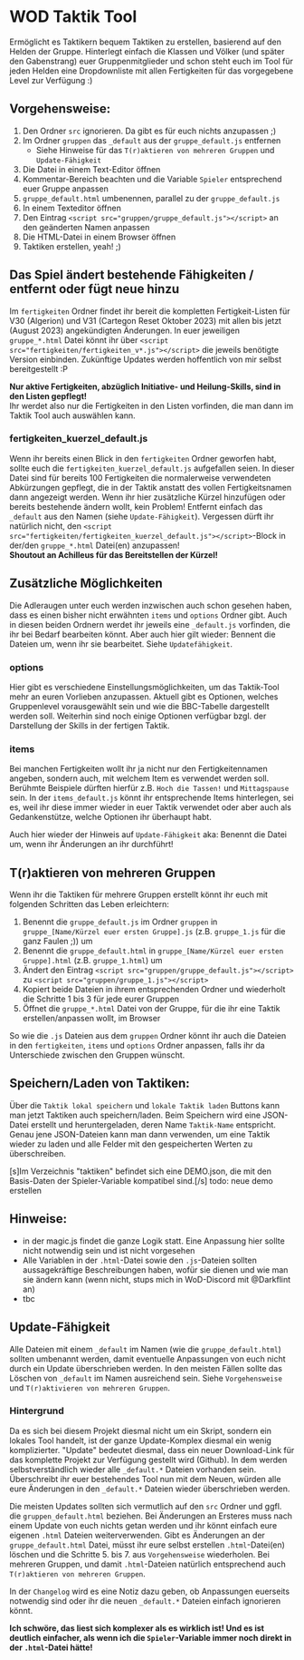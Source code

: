 # WOD Taktik Tool

Ermöglicht es Taktikern bequem Taktiken zu erstellen, basierend auf den Helden der Gruppe.
Hinterlegt einfach die Klassen und Völker (und später den Gabenstrang) euer Gruppenmitglieder und schon steht euch im Tool für jeden Helden eine Dropdownliste mit allen Fertigkeiten für das vorgegebene Level zur Verfügung :)

## Vorgehensweise:

1. Den Ordner `src` ignorieren. Da gibt es für euch nichts anzupassen ;)
2. Im Ordner `gruppen` das `_default` aus der `gruppe_default.js` entfernen
    - Siehe Hinweise für das `T(r)aktieren von mehreren Gruppen` und `Update-Fähigkeit`
3. Die Datei in einem Text-Editor öffnen
4. Kommentar-Bereich beachten und die Variable `Spieler` entsprechend euer Gruppe anpassen
5. `gruppe_default.html` umbenennen, parallel zu der `gruppe_default.js`
6. In einem Texteditor öffnen
7. Den Eintrag `<script src="gruppen/gruppe_default.js"></script>` an den geänderten Namen anpassen
8. Die HTML-Datei in einem Browser öffnen
9. Taktiken erstellen, yeah! ;)

## Das Spiel ändert bestehende Fähigkeiten / entfernt oder fügt neue hinzu

Im `fertigkeiten` Ordner findet ihr bereit die kompletten Fertigkeit-Listen für V30 (Algerion) und V31 (Cartegon Reset Oktober 2023) mit allen bis jetzt (August 2023) angekündigten Änderungen.
In euer jeweiligen `gruppe_*.html` Datei könnt ihr über `<script src="fertigkeiten/fertigkeiten_v*.js"></script>` die jeweils benötigte Version einbinden.
Zukünftige Updates werden hoffentlich von mir selbst bereitgestellt :P

**Nur aktive Fertigkeiten, abzüglich Initiative- und Heilung-Skills, sind in den Listen gepflegt!**<br />
Ihr werdet also nur die Fertigkeiten in den Listen vorfinden, die man dann im Taktik Tool auch auswählen kann.

### fertigkeiten_kuerzel_default.js

Wenn ihr bereits einen Blick in den `fertigkeiten` Ordner geworfen habt, sollte euch die `fertigkeiten_kuerzel_default.js` aufgefallen seien.
In dieser Datei sind für bereits 100 Fertigkeiten die normalerweise verwendeten Abkürzungen gepflegt, die in der Taktik anstatt des vollen Fertigkeitsnamen dann angezeigt werden.
Wenn ihr hier zusätzliche Kürzel hinzufügen oder bereits bestehende ändern wollt, kein Problem! Entfernt einfach das `_default` aus den Namen (siehe `Update-Fähigkeit`).
Vergessen dürft ihr natürlich nicht, den `<script src="fertigkeiten/fertigkeiten_kuerzel_default.js"></script>`-Block in der/den `gruppe_*.html` Datei(en) anzupassen!<br >
**Shoutout an Achilleus für das Bereitstellen der Kürzel!**

## Zusätzliche Möglichkeiten

Die Adleraugen unter euch werden inzwischen auch schon gesehen haben, dass es einen bisher nicht erwähnten `items` und `options` Ordner gibt.
Auch in diesen beiden Ordnern werdet ihr jeweils eine `_default.js` vorfinden, die ihr bei Bedarf bearbeiten könnt.
Aber auch hier gilt wieder: Bennent die Dateien um, wenn ihr sie bearbeitet. Siehe `Updatefähigkeit`.

### options

Hier gibt es verschiedene Einstellungsmöglichkeiten, um das Taktik-Tool mehr an euren Vorlieben anzupassen.
Aktuell gibt es Optionen, welches Gruppenlevel vorausgewählt sein und wie die BBC-Tabelle dargestellt werden soll.
Weiterhin sind noch einige Optionen verfügbar bzgl. der Darstellung der Skills in der fertigen Taktik.

### items

Bei manchen Fertigkeiten wollt ihr ja nicht nur den Fertigkeitennamen angeben, sondern auch, mit welchem Item es verwendet werden soll.
Berühmte Beispiele dürften hierfür z.B. `Hoch die Tassen!` und `Mittagspause` sein.
In der `items_default.js` könnt ihr entsprechende Items hinterlegen, sei es, weil ihr diese immer wieder in euer Taktik verwendet oder aber auch als Gedankenstütze, welche Optionen ihr überhaupt habt.

Auch hier wieder der Hinweis auf `Update-Fähigkeit` aka: Benennt die Datei um, wenn ihr Änderungen an ihr durchführt!

## T(r)aktieren von mehreren Gruppen

Wenn ihr die Taktiken für mehrere Gruppen erstellt könnt ihr euch mit folgenden Schritten das Leben erleichtern:

1. Benennt die `gruppe_default.js` im Ordner `gruppen` in `gruppe_[Name/Kürzel euer ersten Gruppe].js` (z.B. `gruppe_1.js` für die ganz Faulen ;)) um
2. Benennt die `gruppe_default.html` in `gruppe_[Name/Kürzel euer ersten Gruppe].html` (z.B. `gruppe_1.html`) um
3. Ändert den Eintrag `<script src="gruppen/gruppe_default.js"></script>` zu `<script src="gruppen/gruppe_1.js"></script>`
4. Kopiert beide Dateien in ihrem entsprechenden Ordner und wiederholt die Schritte 1 bis 3 für jede eurer Gruppen
5. Öffnet die `gruppe_*.html` Datei von der Gruppe, für die ihr eine Taktik erstellen/anpassen wollt, im Browser

So wie die `.js` Dateien aus dem `gruppen` Ordner könnt ihr auch die Dateien in den `fertigkeiten`, `items` und `options` Ordner anpassen, falls ihr da Unterschiede zwischen den Gruppen wünscht.  

## Speichern/Laden von Taktiken:

Über die `Taktik lokal speichern` und `lokale Taktik laden` Buttons kann man jetzt Taktiken auch speichern/laden.
Beim Speichern wird eine JSON-Datei erstellt und heruntergeladen, deren Name `Taktik-Name` entspricht. Genau jene JSON-Dateien kann man
dann verwenden, um eine Taktik wieder zu laden und alle Felder mit den gespeicherten Werten zu überschreiben.

[s]Im Verzeichnis "taktiken" befindet sich eine DEMO.json, die mit den Basis-Daten der Spieler-Variable kompatibel sind.[/s] todo: neue demo erstellen

## Hinweise:

- in der magic.js findet die ganze Logik statt. Eine Anpassung hier sollte nicht notwendig sein und ist nicht vorgesehen
- Alle Variablen in der `.html`-Datei sowie den `.js`-Dateien sollten aussagekräftige Beschreibungen haben, wofür sie dienen und wie man sie ändern kann (wenn nicht, stups mich in WoD-Discord mit @Darkflint an)
- tbc

## Update-Fähigkeit

Alle Dateien mit einem `_default` im Namen (wie die `gruppe_default.html`) sollten umbenannt werden, damit eventuelle Anpassungen von euch nicht durch ein Update überschrieben werden.
In den meisten Fällen sollte das Löschen von `_default` im Namen ausreichend sein. Siehe `Vorgehensweise` und `T(r)aktivieren von mehreren Gruppen`.

### Hintergrund

Da es sich bei diesem Projekt diesmal nicht um ein Skript, sondern ein lokales Tool handelt, ist der ganze Update-Komplex diesmal ein wenig komplizierter.
"Update" bedeutet diesmal, dass ein neuer Download-Link für das komplette Projekt zur Verfügung gestellt wird (Github).
In dem werden selbstverständlich wieder alle `_default.*` Dateien vorhanden sein. Überschreibt ihr euer bestehendes Tool nun mit dem Neuen, würden alle eure Änderungen in den `_default.*` Dateien wieder überschrieben werden.

Die meisten Updates sollten sich vermutlich auf den `src` Ordner und ggfl. die `gruppen_default.html` beziehen.
Bei Änderungen an Ersteres muss nach einem Update von euch nichts getan werden und ihr könnt einfach eure eigenen `.html` Dateien weiterverwenden.
Gibt es Änderungen an der `gruppe_default.html` Datei, müsst ihr eure selbst erstellen `.html`-Datei(en) löschen und die Schritte 5. bis 7. aus `Vorgehensweise` wiederholen.
Bei mehreren Gruppen, und damit `.html`-Dateien natürlich entsprechend auch `T(r)aktieren von mehreren Gruppen`.

In der `Changelog` wird es eine Notiz dazu geben, ob Anpassungen euerseits notwendig sind oder ihr die neuen `_default.*` Dateien einfach ignorieren könnt.

**Ich schwöre, das liest sich komplexer als es wirklich ist! Und es ist deutlich einfacher, als wenn ich die `Spieler`-Variable immer noch direkt in der `.html`-Datei hätte!**
